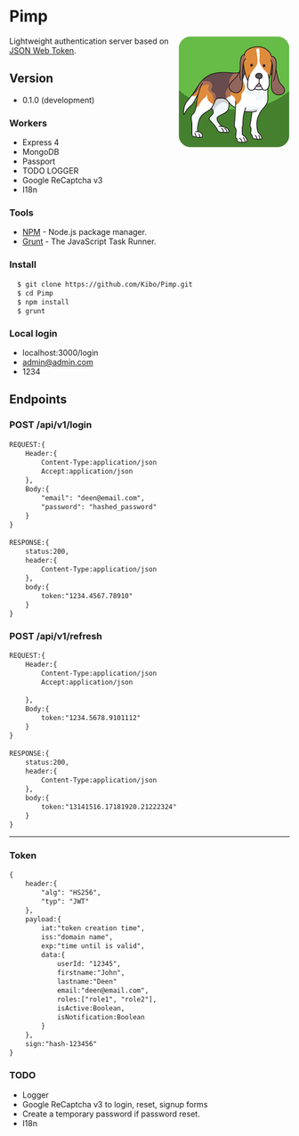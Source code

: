 # Pimp
<img align="right" src="https://raw.githubusercontent.com/Kibo/Pimp/master/public/img/pimp_logo_200.png">

Lightweight authentication server based on [JSON Web Token](https://jwt.io/introduction/).

## Version
- 0.1.0 (development)

### Workers
- Express 4
- MongoDB
- Passport
- TODO LOGGER
- Google ReCaptcha v3
- I18n

### Tools

- [NPM](https://npmjs.org) - Node.js package manager.
- [Grunt](http://gruntjs.com/) - The JavaScript Task Runner.

### Install
```
  $ git clone https://github.com/Kibo/Pimp.git
  $ cd Pimp
  $ npm install 
  $ grunt
```
### Local login
- localhost:3000/login
- admin@admin.com
- 1234

## Endpoints
### POST /api/v1/login
```
REQUEST:{
	Header:{
		Content-Type:application/json
		Accept:application/json
	},
	Body:{
		"email": "deen@email.com",
		"password": "hashed_password"
	}
}

RESPONSE:{
	status:200,
	header:{
		Content-Type:application/json
	},
	body:{		
		token:"1234.4567.78910"
	}
}
```

### POST /api/v1/refresh
```
REQUEST:{
	Header:{
		Content-Type:application/json
		Accept:application/json

	},
	Body:{
		token:"1234.5678.9101112" 
	}
}

RESPONSE:{
	status:200,
	header:{
		Content-Type:application/json
	},
	body:{		
		token:"13141516.17181920.21222324"
	}
}
```
***
### Token
```
{
	header:{
		"alg": "HS256",
		"typ": "JWT"
	},
	payload:{
		iat:"token creation time",
		iss:"domain name",
		exp:"time until is valid",
		data:{
			userId: "12345",
			firstname:"John",
			lastname:"Deen"
			email:"deen@email.com",
			roles:["role1", "role2"],
			isActive:Boolean,
			isNotification:Boolean
		}
    },
    sign:"hash-123456"
}
```

### TODO
- Logger
- Google ReCaptcha v3 to login, reset, signup forms
- Create a temporary password if password reset.
- I18n


